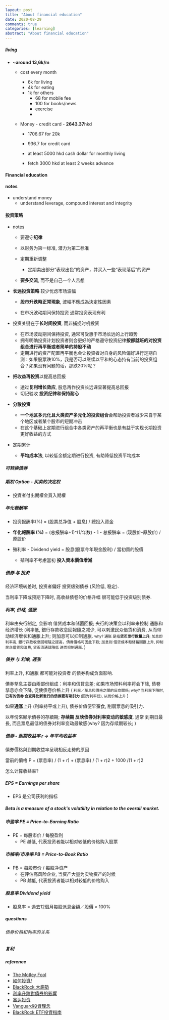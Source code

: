 ```yaml
---
layout: post
title: "About financial education"
date: 2020-08-29
comments: true
categories: [learning]
abstract: "About financial education"  
---
```



##### living
   * **~around 13,6k/m**
     - cost every month
       + 6k for living
       + 4k for eating
       + 1k for others
         - 68 for mobile fee
         - 100 for books/news
         - exercise  
         -

     - Money - credit card - **2643.37**hkd
       + 1706.67 for 20k
       + 936.7 for credit card  
         
       + at least 5000 hkd cash dollar for monthly living  
       + fetch 3000 hkd at least 2 weeks advance  

#### Financial education  

#### notes
   * understand money 
     - understand leverage, compound interest and integrity


#### 投资策略  
   * notes
     - 要遵守**纪律**
     - 以财务为第一标准, 潜力为第二标准  
     - 定期重新调整  
       + 定期卖出部分“表现出色”的资产，并买入一些“表现落后”的资产  

     - **要多交流**, 而不是自己一个人苦想  

   * **长远投资策略** 较少忧虑市场波幅
     - **股市升跌時正常現象**, 波幅不應成為決定性因素

     - 在市况波动期间保持投资 通常投资表现有利


   * 投资关键在于**长时间投资**, 而非捕捉时机投资
     - 在市场波动期间保持投资, 通常可受惠于市场长远的上行趋势  
     - 拥有明确投资计划投资者则会更好的严格遵守投资纪律**按部就班的对投资组合进行再平衡或者简单的持股不动**    
     - 定期进行的资产配置再平衡也会让投资者对自身的风险偏好进行定期自测：如果股票跌10%，我是否可以继续以平和的心态持有当前的投资组合？如果没有问题的话，那跌20%呢？  


   * **把收益再投资**以提高总回报
     - 透过**复利增长效应**, 股息再作投资长远课显著提高总回报
     - 切记验收 **投资纪律和保持耐心**

   * **分散投资**  
     - **一个地区多元化且大类资产多元化的投资组合**会帮助投资者减少来自于某个地区或者某个股市的短期冲击  
     - 在这个基础上定期进行组合中各类资产的再平衡也是有益于实现长期投资更好收益的方式  

   * 定期累计
     - **平均成本法**, 以较低金额定期进行投资, 有助降低投资平均成本  


##### **可转换债券**   

##### **期权** Option - 买卖的**决定权**
   * 投資者付出期權金買入期權


##### 年化報酬率
   *  投资报酬率(%)  = (股票总净值 +  股息) / 總投入資金

   *  **年化報酬率 (%)**  = (总报酬率+1)^(1/年数) - 1
     - 总报酬率 = (现股价-原股价) / 原股价

   * 殖利率 - Dividend yield  = 股息(股票今年現金股利) / 當初買的股價
     - 殖利率不考慮當初 **投入資本價值增減**



##### 债券 与 投资
经济环境转差时, 投资者偏好 投资级别债券 (风险低, 稳定).

当利率下降或预期下降时, 高收益债卷的价格升幅 很可能低于投资级别债券.


##### 利率, 价格, 通胀
 利率由央行制定, 会影响 借贷成本和储蓄回报; 央行的决策会以利率来控制 通胀和经济增长 (利率低, 銀行存款收息回報隨之减少, 可以刺激民众借贷和消费, 从而带动经济增长和通胀上升; 则加息可以抑制通胀. <small> why? 通胀 是指**货币发行数量上升**; 加息即 利率高, 銀行存款收息回報隨之提高，債券價格可因此下跌; 加息则 借贷成本和储蓄回报上升, 抑制民众借贷和消费, 货币流通就降低 进而抑制通胀. </small>)

##### 债券 与 利率, 通涨
利率上升, 和通胀 都可能对投资者 的债券构成负面影响.

債券孳息主要由兩部份組成：利率和信貸息差; 如果市场预料利率将会下降, 债卷孳息亦会下降, 促使债卷价格上升  (<small>  利率／孳息和價格之間的反向關係; why? 当利率下降时, **已有的债券 会变得比新发行的债券更有吸引力** (因为利率低), 从而价格上升 </small>)

如果**通涨**上升 (利率持平或上升), 债券价值便早蚕食, 削弱票息的吸引力.


以年份來顯示債券的存續期; **存续期 反映债券对利率变动的敏感度**.
通常 到期日最長, 而且票息最低的债券对利率变动最敏感(why?  因为存续期较长; )

##### 债券  - 到期收益率  r -> 年平均收益率
債券價格與到期收益率呈現相反走勢的原因

當前的價格 P = (票息率) / (1 + r) + (票息率) / (1 + r)2 + 1000 /(1 + r)2

怎么计算收益率? 


##### EPS = Earnings per share
   * EPS 是公司获利的指标

##### Beta is a measure of a stock's volatility in relation to the overall market.

##### 市盈率  PE = Price-to-Earning Ratio  
   * PE = 每股市价 / 每股盈利
      - PE 越低, 代表投资者能以相对较低的价格购入股票


##### 市帳率/市净率  PB = Price-to-Book Ratio  
   *  PB = 每股市价 / 每股净资产  
      - 在评估高风险企业, 当资产大量为实物资产的时候
      - PB 越低, 代表投资者能以相对较低的价格购入


##### 股息率  Dividend yield

   * 股息率 = 過去12個月每股派息金額／股價 × 100%



##### questions

###### 债券价格和利率的关系


##### 复利


##### reference 
* [The Motley Fool](https://www.fool.com/)
* [如何投資/](https://www.fool.hk/)  
* [BlackRock 大趨勢](https://www.blackrock.com/hk/zh/investment-ideas/themes/megatrends)  
* [利率升跌對債券的影響](https://www.fidelity.com.hk/zh/start-investing/learn-about-investing/bond-investing-made-simple/how-interest-rates-affect-bonds)  
* [富达投资](https://www.fidelity.com.hk/zh/start-investing/learn-about-investing/bond-investing-made-simple/understanding-investment-grade-and-high-yield-bonds)  
* [Vanguard投資理念](https://www.vanguard.com.cn/investment-philosophies/)  
* [BlackRock ETF投資指南](https://www.blackrock.com/hk/zh/etfs-simplified)   

